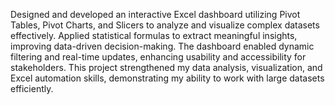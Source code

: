 Designed and developed an interactive Excel dashboard utilizing Pivot Tables, Pivot Charts, and Slicers to analyze and visualize complex datasets effectively. Applied statistical formulas to extract meaningful insights, improving data-driven decision-making. The dashboard enabled dynamic filtering and real-time updates, enhancing usability and accessibility for stakeholders. This project strengthened my data analysis, visualization, and Excel automation skills, demonstrating my ability to work with large datasets efficiently.
